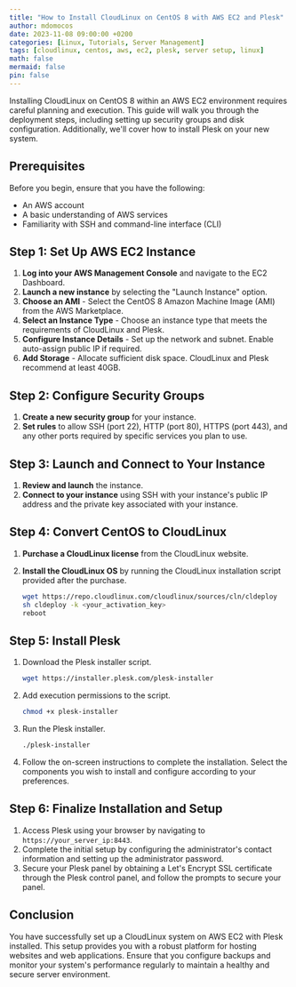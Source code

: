 ```yaml
---
title: "How to Install CloudLinux on CentOS 8 with AWS EC2 and Plesk"
author: mdomocos
date: 2023-11-08 09:00:00 +0200
categories: [Linux, Tutorials, Server Management]
tags: [cloudlinux, centos, aws, ec2, plesk, server setup, linux]
math: false
mermaid: false
pin: false
---
```


Installing CloudLinux on CentOS 8 within an AWS EC2 environment requires careful planning and execution. This guide will walk you through the deployment steps, including setting up security groups and disk configuration. Additionally, we'll cover how to install Plesk on your new system.

## Prerequisites
Before you begin, ensure that you have the following:
- An AWS account
- A basic understanding of AWS services
- Familiarity with SSH and command-line interface (CLI)

## Step 1: Set Up AWS EC2 Instance
1. **Log into your AWS Management Console** and navigate to the EC2 Dashboard.
2. **Launch a new instance** by selecting the "Launch Instance" option.
3. **Choose an AMI** - Select the CentOS 8 Amazon Machine Image (AMI) from the AWS Marketplace.
4. **Select an Instance Type** - Choose an instance type that meets the requirements of CloudLinux and Plesk.
5. **Configure Instance Details** - Set up the network and subnet. Enable auto-assign public IP if required.
6. **Add Storage** - Allocate sufficient disk space. CloudLinux and Plesk recommend at least 40GB.

## Step 2: Configure Security Groups
1. **Create a new security group** for your instance.
2. **Set rules** to allow SSH (port 22), HTTP (port 80), HTTPS (port 443), and any other ports required by specific services you plan to use.

## Step 3: Launch and Connect to Your Instance
1. **Review and launch** the instance.
2. **Connect to your instance** using SSH with your instance's public IP address and the private key associated with your instance.

## Step 4: Convert CentOS to CloudLinux
1. **Purchase a CloudLinux license** from the CloudLinux website.
2. **Install the CloudLinux OS** by running the CloudLinux installation script provided after the purchase.

   ```bash
   wget https://repo.cloudlinux.com/cloudlinux/sources/cln/cldeploy
   sh cldeploy -k <your_activation_key>
   reboot
   ```

## Step 5: Install Plesk
1. Download the Plesk installer script.
   ```bash
   wget https://installer.plesk.com/plesk-installer
   ```

2. Add execution permissions to the script.
   ```bash
   chmod +x plesk-installer
   ```

3. Run the Plesk installer.
   ```bash
   ./plesk-installer
   ```

4. Follow the on-screen instructions to complete the installation. Select the components you wish to install and configure according to your preferences.

## Step 6: Finalize Installation and Setup
1. Access Plesk using your browser by navigating to `https://your_server_ip:8443`.
2. Complete the initial setup by configuring the administrator's contact information and setting up the administrator password.
3. Secure your Plesk panel by obtaining a Let's Encrypt SSL certificate through the Plesk control panel, and follow the prompts to secure your panel.

## Conclusion
You have successfully set up a CloudLinux system on AWS EC2 with Plesk installed. This setup provides you with a robust platform for hosting websites and web applications. Ensure that you configure backups and monitor your system's performance regularly to maintain a healthy and secure server environment.
